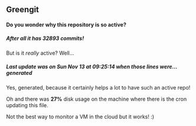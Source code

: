 ## Greengit

#### Do you wonder why this repository is so active?

##### After all it has 32893 commits!

But is it *really* active? Well...

##### Last update was on Sun Nov 13 at 09:25:14 when those lines were... generated

Yes, generated, because it certainly helps a lot to have such an active repo!

Oh and there was **27%** disk usage on the machine
where there is the cron updating this file.

Not the best way to monitor a VM in the cloud but it works! :)
